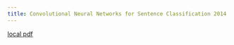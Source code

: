 ```yaml
---
title: Convolutional Neural Networks for Sentence Classification 2014
---
```


[local pdf](../../../pdfs/Convolutional%20Neural%20Networks%20for%20Sentence%20Classification_2014.pdf)